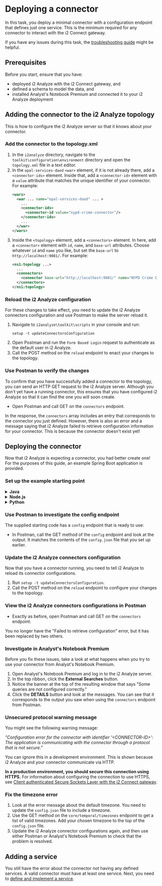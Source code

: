 # Deploying a connector
In this task, you deploy a minimal connector with a configuration endpoint
that defines just one service. This is the minimum required for any connector to
interact with the i2 Connect gateway.

If you have any issues during this task, the
[troubleshooting guide](./troubleshoot.md) might be helpful.

## Prerequisites
Before you start, ensure that you have:
- deployed i2 Analyze with the i2 Connect gateway, and
- defined a schema to model the data, and
- installed Analyst's Notebook Premium and connected it to your i2 Analyze
  deployment

## Adding the connector to the i2 Analyze topology
This is how to configure the i2 Analyze server so that it knows about your
connector.

### Add the connector to the topology.xml
1. In the `i2analyze` directory, navigate to the
   `toolkit\configuration\environment` directory and open the `topology.xml`
   file in a text editor.
2. In the `opal-services-daod` `<war>` element, if it is not already there,
   add a `<connector-ids>` element. Inside that, add a `<connector-id>` element
   with a `value` attribute that matches the unique identifier of your connector.
   For example:
   ```xml
   <wars>
     <war ... name="opal-services-daod" ... >
       ...
       <connector-ids>
         <connector-id value="nypd-crime-connector"/>
       </connector-ids>
       ...
     </war>
   </wars>
   ```
3. Inside the `<topology>` element, add a `<connectors>` element. In here,
   add a `<connector>` element with `id`, `name`, and `base-url` attributes.
   Choose whatever `id` and `name` you like, but set the `base-url` to
   `http://localhost:9081/`. For example:
   ```xml
   <ns1:topology ...>
     ...
     <connectors>
       <connector base-url="http://localhost:9081/" name="NYPD Crime Connector" id="nypd-crime-connector"/>
     </connectors>
   </ns1:topology>
   ```

### Reload the i2 Analyze configuration
For these changes to take effect, you need to update the i2 Analyze connectors
configuration and use Postman to make the server reload it.

1. Navigate to `i2analyze\toolkit\scripts` in your console and run:
   ```
   setup -t updateConnectorsConfiguration
   ```
2. Open Postman and run the `Form Based Login` request to authenticate
   as the default user in i2 Analyze.
3. Call the POST method on the `reload` endpoint to enact your changes to the topology.

### Use Postman to verify the changes
To confirm that you have successfully added a connector to the topology, you can
send an HTTP GET request to the i2 Analyze server. Although you don't yet
have a running connector, this ensures that you have configured i2 Analyze so that it
can find the one you will soon create.

* Open Postman and call GET on the `connectors` endpoint.

In the response, the `connectors` array includes an entry that corresponds to
the connector you just defined. However, there is also an error and a message
saying that i2 Analyze failed to retrieve configuration information for your
connector. This is because the connector doesn't exist yet!

## Deploying the connector
Now that i2 Analyze is expecting a connector, you had better create one! For the
purposes of this guide, an example Spring Boot application is provided.

### Set up the example starting point
<details><summary><strong>Java</strong></summary>
<p>

* Open the example starting code from the `stage1/nypd-connector` folder. Copy the
  `nypd-connector` directory to wherever you would like to work, and open it
  in VSCode or the IDE of your choice.
* Have a look at the contents:
  * Resources: `config.json` and `application.properties`
  * Code: a simple Spring Boot application
  The `config.json` file tells Analyst's Notebook what services are available
  and how to execute them. The `application.properties` file defines the
  server ports, the database URLs, and the API token to aid in the connection.
* Start the connector, either using [VSCode](run-in-vscode-java.md) or through the
  [command line](run-in-cmd-java.md).

</p>
</details>

<details><summary><strong>Node.js</strong></summary>
<p>

* Open the example starting code from the `stage1/nypd-connector` folder in VSCode,
  or the IDE of your choice.
* Have a look at the contents:
  * Resources: `public/json/config.json`
  * Code: a simple Express application
  The `config.json` file tells Analyst's Notebook what services are available
  and how to execute them. The `app.js` file is where the `CONTEXT_ROOT` and
  all the connector's endpoints are defined (for now, just the `/config`
  endpoint). The `routes` folder is where all defined routes are implemented
  (for now, only the `config` route).
* Start the connector through the [command line](run-in-cmd-node.md).

</p>
</details>

<details><summary><strong>Python</strong></summary>
<p>

* Open the example starting code from the `stage1/nypd-connector` folder. Copy the
  `nypd-connector` directory to wherever you would like to work, and open it
  in VSCode or the IDE of your choice.
* Have a look at the contents:
  * Resources: `config.json`
  * Code: a simple Flask application.
  The `config.json` file tells Analyst's Notebook what services are available
  and how to execute them.
* Start the connector through the [command line](run-in-cmd-python.md).

</p>
</details>

### Use Postman to investigate the config endpoint
The supplied starting code has a `config` endpoint that is ready to use:
* In Postman, call the GET method of the `config` endpoint and look at the
  output. It matches the contents of the `config.json` file that you set up
  earlier.

### Update the i2 Analyze connectors configuration
Now that you have a connector running, you need to tell i2 Analyze to reload its
connector configurations.
1. Run `setup -t updateConnectorsConfiguration`.
2. Call the POST method on the `reload` endpoint to configure your changes to
   the topology.

### View the i2 Analyze connectors configurations in Postman
* Exactly as before, open Postman and call GET on the `connectors` endpoint.

You no longer have the "Failed to retrieve configuration" error, but it has
been replaced by two others.

### Investigate in Analyst's Notebook Premium
Before you fix these issues, take a look at what happens when you try to use
your connector from Analyst's Notebook Premium.
1. Open Analyst's Notebook Premium and log in to the i2 Analyze server.
2. In the top ribbon, click the **External Searches** button.
3. Notice the banner at the top of the resulting window that says "Some
   queries are not configured correctly."
4. Click the **DETAILS** button and look at the messages. You can see that it
   corresponds to the output you saw when using the `connectors` endpoint from
   Postman.

### Unsecured protocol warning message

You might see the following warning message:

*"Configuration error for the connector with identifier '\<CONNECTOR-ID\>': The
application is communicating with the connector through a protocol that is not secure."*

You can ignore this in a development environment. This is shown because i2 Analyze and your connector
communicate via HTTP.

**In a production environment, you should secure this
connection using HTTPS.** For information about configuring the connection to use HTTPS, see [Client authenticated Secure Sockets Layer with the i2 Connect gateway](https://www.ibm.com/support/knowledgecenter/en/SSXVXZ_latest/com.ibm.i2.eia.go.live.doc/t_connect_security.html).

### Fix the timezone error
1. Look at the error message about the default timezone. You need to update the
   `config.json` file to include a timezone.
2. Use the GET method on the `core/temporal/timezones` endpoint to get a list
   of valid timezones. Add your chosen timezone to the top of the `config.json`
   file.
3. Update the i2 Analyze connector configurations again, and then use either
   Postman or Analyst's Notebook Premium to check that the problem is
   resolved.

## Adding a service
You still have the error about the connector not having any defined services. A
valid connector must have at least one service. Next, you need to
[define and implement a service](./add-service.md).
